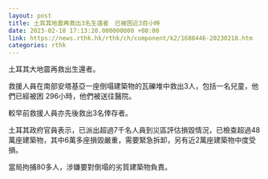 ```yaml
---
layout: post
title: 土耳其地震再救出3名生還者　已被困近3百小時
date: 2023-02-18 17:13:20.000000000 +08:00
link: https://news.rthk.hk/rthk/ch/component/k2/1688446-20230218.htm
categories: rthk
---
```


土耳其大地震再救出生還者。

救援人員在南部安塔基亞一座倒塌建築物的瓦礫堆中救出3人，包括一名兒童，他們已經被困 296小時，他們被送往醫院。

較早前救援人員亦先後救出3名倖存者。

土耳其政府官員表示，已派出超過7千名人員到災區評估損毀情況，已檢查超過48萬座建築物，其中6萬多座損毀嚴重，需要緊急拆卸，另有近2萬座建築物中度受損。

當局拘捕80多人，涉嫌要對倒塌的劣質建築物負責。
